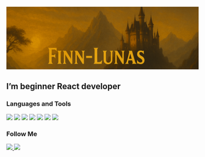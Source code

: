 ![Header](https://github.com/Finn-Lunas/Finn-Lunas/blob/main/assets/newBaner.png)

## I’m beginner React developer

### Languages and Tools

<p align="left">
<img src="https://img.shields.io/badge/JavaScript-010409?style=for-the-badge&logo=javascript&logoColor=F7DF1E" height="35">
<img src="https://img.shields.io/badge/React-010409?style=for-the-badge&logo=react&logoColor=61DAFB" height="35">
<img src="https://img.shields.io/badge/Node.js-010409?style=for-the-badge&logo=nodedotjs&logoColor=339933" height="35">
<img src="https://img.shields.io/badge/Express-010409?style=for-the-badge&logo=express&logoColor=ffffff" height="35">
<img src="https://img.shields.io/badge/MongoDB-010409?style=for-the-badge&logo=mongodb&logoColor=47A248" height="35">
<img src="https://img.shields.io/badge/MySQL-010409?style=for-the-badge&logo=mysql&logoColor=4479A1" height="35">
<img src="https://img.shields.io/badge/Git-010409?style=for-the-badge&logo=git&logoColor=F05032" height="35">
</p>

### Follow Me

<p align="left">
  <a href="https://t.me/lunasfrance" target="_blank">
    <img src="https://img.shields.io/badge/Telegram-010409?style=for-the-badge&logo=telegram&logoColor=2CA5E0" height="35"/>
  </a>
  <a href="https://www.instagram.com/stysys_zhudys/" target="_blank">
    <img src="https://img.shields.io/badge/Instagram-010409?style=for-the-badge&logo=instagram&logoColor=E4405F" height="35"/>
  </a>
</p>
